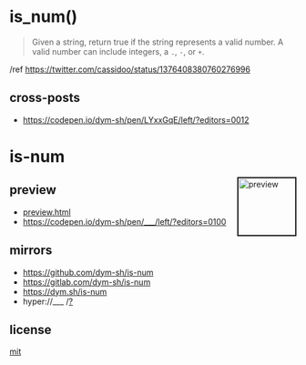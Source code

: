 # is_num()

> Given a string, return true if the string represents a valid number.
> A valid number can include integers, a `.`, `-`, or `+`.

/ref https://twitter.com/cassidoo/status/1376408380760276996


## cross-posts

- https://codepen.io/dym-sh/pen/LYxxGqE/left/?editors=0012
# is-num

> <DESCRIPTION>


<a href='./preview.png'><img height=100 border=2 align='right' alt='preview' src='./preview.png'></a>
## preview
- [preview.html](./preview.html)
- https://codepen.io/dym-sh/pen/___/left/?editors=0100


## mirrors
- https://github.com/dym-sh/is-num
- https://gitlab.com/dym-sh/is-num
- https://dym.sh/is-num
- hyper://___ /[?](https://beakerbrowser.com)


## license
[mit](./license)
